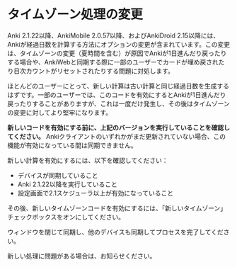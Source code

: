 # タイムゾーン処理の変更

Anki 2.1.22以降、AnkiMobile 2.0.57以降、およびAnkiDroid 2.15以降には、Ankiが経過日数を計算する方法にオプションの変更が含まれています。この変更は、タイムゾーンの変更（夏時間を含む）が原因でAnkiが1日進んだり戻ったりする場合や、AnkiWebと同期する際に一部のユーザーでカードが埋め戻されたり日次カウントがリセットされたりする問題に対処します。

ほとんどのユーザーにとって、新しい計算は古い計算と同じ経過日数を生成するはずです。一部のユーザーでは、このコードを有効にするとAnkiが1日進んだり戻ったりすることがありますが、これは一度だけ発生し、その後はタイムゾーンの変更に対してより堅牢になります。

**新しいコードを有効にする前に、上記のバージョンを実行していることを確認してください。** Ankiクライアントのいずれかがまだ更新されていない場合、この機能が有効になっている間は同期できません。

新しい計算を有効にするには、以下を確認してください：

- デバイスが同期していること
- Anki 2.1.22以降を実行していること
- 設定画面で2.1スケジューラ以上が有効になっていること

その後、新しいタイムゾーンコードを有効にするには、「新しいタイムゾーン」チェックボックスをオンにしてください。

ウィンドウを閉じて同期し、他のデバイスも同期してプロセスを完了してください。

新しい処理に問題がある場合は、お知らせください。